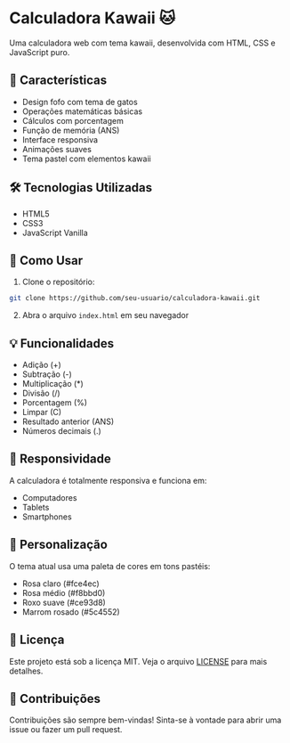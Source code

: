 # Calculadora Kawaii 🐱

Uma calculadora web com tema kawaii, desenvolvida com HTML, CSS e JavaScript puro.

## 🌟 Características

- Design fofo com tema de gatos
- Operações matemáticas básicas
- Cálculos com porcentagem
- Função de memória (ANS)
- Interface responsiva
- Animações suaves
- Tema pastel com elementos kawaii

## 🛠️ Tecnologias Utilizadas

- HTML5
- CSS3
- JavaScript Vanilla

## 🚀 Como Usar

1. Clone o repositório:
```bash
git clone https://github.com/seu-usuario/calculadora-kawaii.git
```

2. Abra o arquivo `index.html` em seu navegador

## 💡 Funcionalidades

- Adição (+)
- Subtração (-)
- Multiplicação (*)
- Divisão (/)
- Porcentagem (%)
- Limpar (C)
- Resultado anterior (ANS)
- Números decimais (.)

## 📱 Responsividade

A calculadora é totalmente responsiva e funciona em:
- Computadores
- Tablets
- Smartphones

## 🎨 Personalização

O tema atual usa uma paleta de cores em tons pastéis:
- Rosa claro (#fce4ec)
- Rosa médio (#f8bbd0)
- Roxo suave (#ce93d8)
- Marrom rosado (#5c4552)

## 📝 Licença

Este projeto está sob a licença MIT. Veja o arquivo [LICENSE](LICENSE) para mais detalhes.

## 🤝 Contribuições

Contribuições são sempre bem-vindas! Sinta-se à vontade para abrir uma issue ou fazer um pull request. 